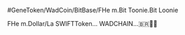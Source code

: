 #GeneToken/WadCoin/BitBase/FHe m.Bit Toonie.Bit Loonie



FHe m.Dollar/La SWIFTToken... WADCHAIN...🇧🇷📱💩
